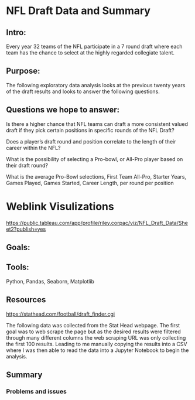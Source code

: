 # NFL Draft Data and Summary
## Intro:
Every year 32 teams of the NFL participate in a 7 round draft where each team has the chance to select at the highly regarded collegiate talent. 

## Purpose:
The following exploratory data analysis looks at the previous twenty years of the draft results and looks to answer the following questions.

## Questions we hope to answer:
Is there a higher chance that NFL teams can draft a more consistent valued draft if they pick certain positions in specific rounds of the NFL Draft?

Does a player’s draft round and position correlate to the length of their career within the NFL?

What is the possibility of selecting a Pro-bowl, or All-Pro player based on their draft round?

What is the average Pro-Bowl selections, First Team All-Pro, Starter Years, Games Played, Games Started, Career Length, per round per position

# Weblink Visulizations

https://public.tableau.com/app/profile/riley.corpac/viz/NFL_Draft_Data/Sheet2?publish=yes


## Goals:

## Tools: 
Python, Pandas, Seaborn, Matplotlib

## Resources
https://stathead.com/football/draft_finder.cgi

The following data was collected from the Stat Head webpage. The first goal was to web scrape the page but as the desired results were filtered through many different columns the web scraping URL was only collecting the first 100 results. Leading to me manually copying the results into a CSV where I was then able to read the data into a Jupyter Notebook to begin the analysis. 

## Summary
### Problems and issues


